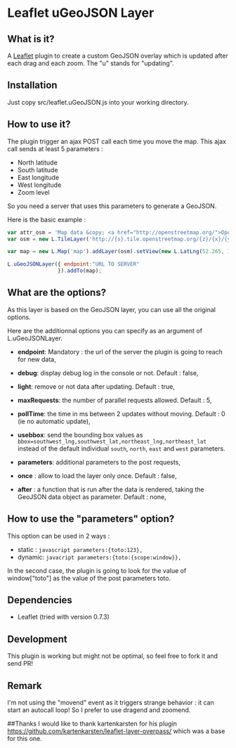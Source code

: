 Leaflet uGeoJSON Layer 
=============================

## What is it?
A [Leaflet](http://leafletjs.com/) plugin to create a custom GeoJSON overlay which is updated after each drag and each zoom. 
The "u" stands for "updating".


## Installation
Just copy src/leaflet.uGeoJSON.js into your working directory.


## How to use it?
The plugin trigger an ajax POST call each time you move the map. This ajax call sends at least 5 parameters : 
* North latitude
* South latitude
* East longitude
* West longitude
* Zoom level

So you need a server that uses this parameters to generate a GeoJSON.

Here is the basic example : 

```javascript
var attr_osm = 'Map data &copy; <a href="http://openstreetmap.org/">OpenStreetMap</a> contributors',
var osm = new L.TileLayer('http://{s}.tile.openstreetmap.org/{z}/{x}/{y}.png');

var map = new L.Map('map').addLayer(osm).setView(new L.LatLng(52.265, 10.524), 14);

L.uGeoJSONLayer({ endpoint:"URL TO SERVER"
                }).addTo(map);
```

## What are the options?
As this layer is based on the GeoJSON layer, you can use all the original options.

Here are the additionnal options you can specify as an argument of L.uGeoJSONLayer.
* **endpoint**: Mandatory : the url of the server the plugin is going to reach for new data,

* **debug**: display debug log in the console or not. Default : false,
* **light**: remove or not data after updating. Default : true,

* **maxRequests**: the number of parallel requests allowed. Default : 5,
* **pollTime**: the time in ms between 2 updates without moving. Default : 0 (ie no automatic update), 
* **usebbox**: send the bounding box values as `bbox=southwest_lng,southwest_lat,northeast_lng,northeast_lat` instead of the default individual `south`, `north`, `east` and `west` parameters.

* **parameters**: additional parameters to the post requests,
* **once** : allow to load the layer only once. Default : false,
* **after** : a function that is run after the data is rendered, taking the GeoJSON data object as parameter. Default : none,

## How to use the "parameters" option?
This option can be used in 2 ways : 
* static : ```javascript parameters:{toto:123}, ```
* dynamic: ```javacript parameters:{toto:{scope:window}}, ```

In the second case, the plugin is going to look for the value of window["toto"] as the value of the post parameters toto.

## Dependencies
- Leaflet (tried with version 0.7.3)

## Development
This plugin is working but might not be optimal, so feel free to fork it and send PR!

## Remark
I'm not using the "movend" event as it triggers strange behavior : it can start an autocall loop! So I prefer to use dragend and zoomend.

##Thanks
I would like to thank kartenkarsten for his plugin https://github.com/kartenkarsten/leaflet-layer-overpass/ which was a base for this one.
